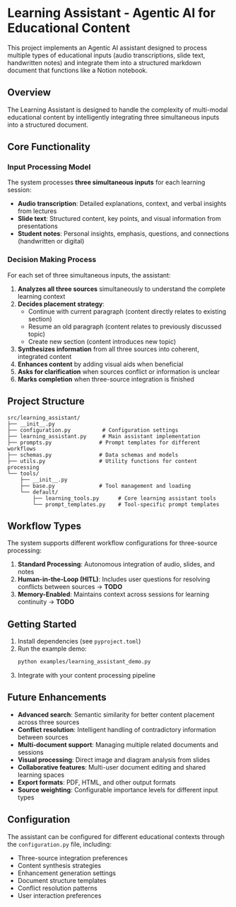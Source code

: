 # Learning Assistant - Agentic AI for Educational Content

This project implements an Agentic AI assistant designed to process multiple types of educational inputs (audio transcriptions, slide text, handwritten notes) and integrate them into a structured markdown document that functions like a Notion notebook.

## Overview

The Learning Assistant is designed to handle the complexity of multi-modal educational content by intelligently integrating three simultaneous inputs into a structured document.

## Core Functionality

### Input Processing Model

The system processes **three simultaneous inputs** for each learning session:

- **Audio transcription**: Detailed explanations, context, and verbal insights from lectures
- **Slide text**: Structured content, key points, and visual information from presentations
- **Student notes**: Personal insights, emphasis, questions, and connections (handwritten or digital)

### Decision Making Process

For each set of three simultaneous inputs, the assistant:

1. **Analyzes all three sources** simultaneously to understand the complete learning context
2. **Decides placement strategy**:
   - Continue with current paragraph (content directly relates to existing section)
   - Resume an old paragraph (content relates to previously discussed topic)
   - Create new section (content introduces new topic)
3. **Synthesizes information** from all three sources into coherent, integrated content
4. **Enhances content** by adding visual aids when beneficial
5. **Asks for clarification** when sources conflict or information is unclear
6. **Marks completion** when three-source integration is finished

## Project Structure

```
src/learning_assistant/
├── __init__.py
├── configuration.py          # Configuration settings
├── learning_assistant.py     # Main assistant implementation
├── prompts.py               # Prompt templates for different workflows
├── schemas.py               # Data schemas and models
├── utils.py                 # Utility functions for content processing
└── tools/
    ├── __init__.py
    ├── base.py              # Tool management and loading
    └── default/
        ├── learning_tools.py      # Core learning assistant tools
        └── prompt_templates.py    # Tool-specific prompt templates
```

## Workflow Types

The system supports different workflow configurations for three-source processing:

1. **Standard Processing**: Autonomous integration of audio, slides, and notes
2. **Human-in-the-Loop (HITL)**: Includes user questions for resolving conflicts between sources -> **TODO**
3. **Memory-Enabled**: Maintains context across sessions for learning continuity -> **TODO**

## Getting Started

1. Install dependencies (see `pyproject.toml`)
2. Run the example demo:
   ```bash
   python examples/learning_assistant_demo.py
   ```
3. Integrate with your content processing pipeline

## Future Enhancements

- **Advanced search**: Semantic similarity for better content placement across three sources
- **Conflict resolution**: Intelligent handling of contradictory information between sources
- **Multi-document support**: Managing multiple related documents and sessions
- **Visual processing**: Direct image and diagram analysis from slides
- **Collaborative features**: Multi-user document editing and shared learning spaces
- **Export formats**: PDF, HTML, and other output formats
- **Source weighting**: Configurable importance levels for different input types

## Configuration

The assistant can be configured for different educational contexts through the `configuration.py` file, including:

- Three-source integration preferences
- Content synthesis strategies
- Enhancement generation settings
- Document structure templates
- Conflict resolution patterns
- User interaction preferences
